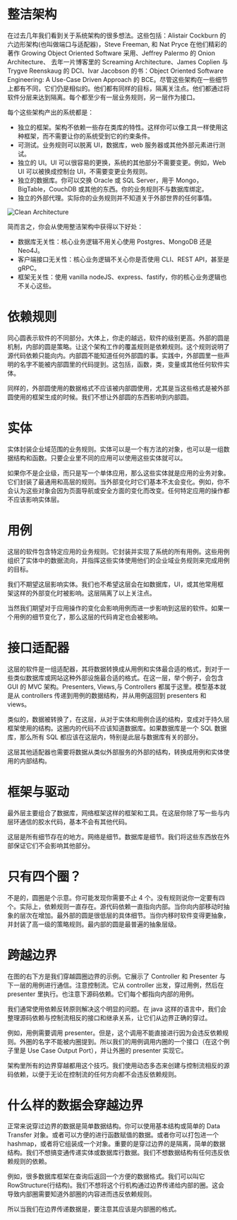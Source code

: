 # 整洁架构

在过去几年我们看到关于系统架构的很多想法。这些包括：Alistair Cockburn 的六边形架构(也叫做端口与适配器)，Steve Freeman, 和 Nat Pryce 在他们精彩的著作 Growing Object Oriented Software 采用、Jeffrey Palermo 的 Onion Architecture、
去年一片博客里的 Screaming Architecture、James Coplien 与 Trygve Reenskaug 的 DCI、Ivar Jacobson 的书：Object Oriented Software Engineering: A Use-Case Driven Approach 的 BCE。尽管这些架构在一些细节上都有不同，它们仍是相似的。他们都有同样的目标，隔离关注点。他们都通过将软件分层来达到隔离。每个都至少有一层业务规则，另一层作为接口。

每个这些架构产出的系统都是：

- 独立的框架。架构不依赖一些存在类库的特性。这样你可以像工具一样使用这种框架，而不需要让你的系统受到它的约束条件。
- 可测试。业务规则可以脱离 UI，数据库，web 服务器或其他外部元素进行测试。
- 独立的 UI。UI 可以很容易的更换，系统的其他部分不需要变更。例如，Web UI 可以被换成控制台 UI，不需要变更业务规则。
- 独立的数据库。你可以交换 Oracle 或 SQL Server，用于 Mongo，BigTable，CouchDB 或其他的东西。你的业务规则不与数据库绑定。
- 独立的外部代理。实际你的业务规则并不知道关于外部世界的任何事情。

![Clean Architecture](https://s1.ax1x.com/2020/06/08/thsUzt.png)

简而言之，你会从使用整洁架构中获得以下好处：

- 数据库无关性：核心业务逻辑不用关心使用 Postgres、MongoDB 还是 Neo4J。
- 客户端接口无关性：核心业务逻辑不关心你是否使用 CLI、REST API，甚至是 gRPC。
- 框架无关性：使用 vanilla nodeJS、express、fastify，你的核心业务逻辑也不关心这些。

# 依赖规则

同心圆表示软件的不同部分。大体上，你走的越远，软件的级别更高。外部的圆是机制，内部的圆是策略。让这个架构工作的覆盖规则是依赖规则。这个规则说明了源代码依赖只能向内。内部圆不能知道任何外部圆的事。实践中，外部圆里一些声明的名字不能被内部圆里的代码提到。这包括，函数，类，变量或其他任何软件实体。

同样的，外部圆使用的数据格式不应该被内部圆使用，尤其是当这些格式是被外部圆使用的框架生成的时候。我们不想让外部圆的东西影响到内部圆。

# 实体

实体封装企业域范围的业务规则。实体可以是一个有方法的对象，也可以是一组数据结构和函数。只要企业里不同的应用可以使用这些实体就可以。

如果你不是企业级，而只是写一个单体应用，那么这些实体就是应用的业务对象。它们封装了最通用和高层的规则。当外部变化时它们基本不太会变化。例如，你不会认为这些对象会因为页面导航或安全方面的变化而改变。任何特定应用的操作都不应该影响实体层。

# 用例

这层的软件包含特定应用的业务规则。它封装并实现了系统的所有用例。这些用例组织了实体中的数据流向，并指挥这些实体使用他们的企业域业务规则来完成用例的目标。

我们不期望这层影响实体。我们也不希望这层会在如数据库，UI，或其他常用框架这样的外部变化时被影响。这层隔离了以上关注点。

当然我们期望对于应用操作的变化会影响用例而进一步影响到这层的软件。如果一个用例的细节变化了，那么这层的代码肯定也会被影响。

# 接口适配器

这层的软件是一组适配器，其将数据转换成从用例和实体最合适的格式，到对于一些类似数据库或网站这种外部设施最合适的格式。在这一层，举个例子，会包含 GUI 的 MVC 架构。Presenters, Views,与 Controllers 都属于这里。模型基本就是从 controllers 传递到用例的数据结构，并从用例返回到 presenters 和 views。

类似的，数据被转换了，在这层，从对于实体和用例合适的结构，变成对于持久层框架使用的结构。这圈内的代码不应该知道数据库。如果数据库是一个 SQL 数据库，那么所有 SQL 都应该在这层内，特别是此层与数据库有关的部分。

这层其他适配器也需要将数据从类似外部服务的外部的结构，转换成用例和实体使用的内部结构。

# 框架与驱动

最外层主要组合了数据库，网络框架这样的框架和工具。在这层你除了写一些与内层环通信的胶水代码，基本不会有其他代码。

这层是所有细节存在的地方。网络是细节。数据库是细节。我们将这些东西放在外部保证它们不会影响其他部分。

# 只有四个圈？

不是的，圆圈是个示意。你可能发现你需要不止 4 个。没有规则说你一定要有四个。实际上，依赖规则一直存在。源代码依赖一直指向内部。当你向内部移动时抽象的层次在增加。最外部的圆是很低层的具体细节。当你内移时软件变得更抽象，并封装了高一级的策略规则。最内部的圆是最普遍的抽象层级。

# 跨越边界

在图的右下方是我们穿越圆圈边界的示例。它展示了 Controller 和 Presenter 与下一层的用例进行通信。注意控制流。它从 controller 出发，穿过用例，然后在 presenter 里执行。也注意下源码依赖。它们每个都指向内部的用例。

我们通常使用依赖反转原则解决这个明显的问题。在 java 这样的语言中，我们会整理源码依赖与控制流相反的接口和继承关系，让它们从边界正确的穿过。

例如，用例需要调用 presenter。但是，这个调用不能直接进行因为会违反依赖规则。外圈的名字不能被内圈提到。所以我们的用例调用内圈的一个接口（在这个例子里是 Use Case Output Port），并让外圈的 presenter 实现它。

架构里所有的边界穿越都用这个技巧。我们使用动态多态来创建与控制流相反的源码依赖，以便于无论在控制流的任何方向都不会违反依赖规则。

# 什么样的数据会穿越边界

正常来说穿过边界的数据是简单数据结构。你可以使用基本结构或简单的 Data Transfer 对象。或者可以方便的进行函数赋值的数据。或者你可以打包进一个 hashmap，或者将它组装成一个对象。重要的是穿过边界的是隔离，简单的数据结构。我们不想搞变通传递实体或数据库行数据。我们不想数据结构有任何违反依赖规则的依赖。

例如，很多数据库框架在查询后返回一个方便的数据格式。我们可以叫它 RowStructure(行结构)。我们不想将这个行机构通过边界传递给内部的圈。这会导致内部圈需要知道外部圈的内容进而违反依赖规则。

所以当我们在边界传递数据是，要注意其应该是内部圈的格式。
